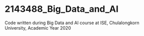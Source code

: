# 2143488_Big_Data_and_AI

Code written during Big Data and AI course at ISE, Chulalongkorn University, Academic Year 2020
